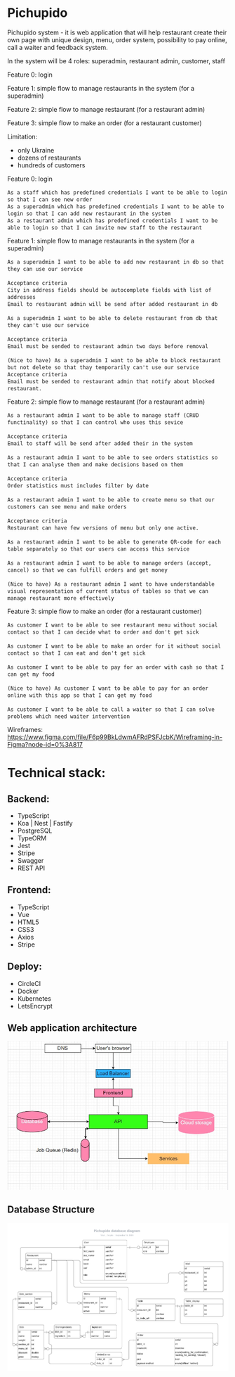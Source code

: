 # Pichupido

Pichupido system - it is web application that will help restaurant create their 
own page with unique design, menu, order system, 
possibility to pay online, call a waiter and feedback system.

In the system will be 4 roles: superadmin, restaurant admin, customer, staff

Feature 0: login

Feature 1: simple flow to manage restaurants in the system (for a superadmin)

Feature 2: simple flow to manage restaurant (for a restaurant admin)

Feature 3: simple flow to make an order (for a restaurant customer)

Limitation:
* only Ukraine
* dozens of restaurants
* hundreds of customers



Feature 0: login

    As a staff which has predefined credentials I want to be able to login so that I can see new order
    As a superadmin which has predefined credentials I want to be able to login so that I can add new restaurant in the system
    As a restaurant admin which has predefined credentials I want to be able to login so that I can invite new staff to the restaurant
    
Feature 1: simple flow to manage restaurants in the system (for a superadmin)

    As a superadmin I want to be able to add new restaurant in db so that they can use our service

    Acceptance criteria
    City in address fields should be autocomplete fields with list of addresses
    Email to restaurant admin will be send after added restaurant in db
    
    As a superadmin I want to be able to delete restaurant from db that they can't use our service

    Acceptance criteria
    Email must be sended to restaurant admin two days before removal
    
    (Nice to have) As a superadmin I want to be able to block restaurant but not delete so that thay temporarily can't use our service 
    Acceptance criteria
    Email must be sended to restaurant admin that notify about blocked restaurant.
    
Feature 2: simple flow to manage restaurant (for a restaurant admin)

    As a restaurant admin I want to be able to manage staff (CRUD functinality) so that I can control who uses this sevice
    
    Acceptance criteria
    Email to staff will be send after added their in the system
    
    As a restaurant admin I want to be able to see orders statistics so that I can analyse them and make decisions based on them
    
    Acceptance criteria
    Order statistics must includes filter by date
    
    As a restaurant admin I want to be able to create menu so that our customers can see menu and make orders
            
    Acceptance criteria
    Restaurant can have few versions of menu but only one active.
    
    As a restaurant admin I want to be able to generate QR-code for each table separately so that our users can access this service
            
    As a restaurant admin I want to be able to manage orders (accept, cancel) so that we can fulfill orders and get money

    (Nice to have) As a restaurant admin I want to have understandable visual representation of current status of tables so that we can manage restaurant more effectively

Feature 3: simple flow to make an order (for a restaurant customer)

    As customer I want to be able to see restaurant menu without social contact so that I can decide what to order and don't get sick

    As customer I want to be able to make an order for it without social contact so that I can eat and don't get sick

    As customer I want to be able to pay for an order with cash so that I can get my food

    (Nice to have) As customer I want to be able to pay for an order online with this app so that I can get my food

    As customer I want to be able to call a waiter so that I can solve problems which need waiter intervention
    
Wireframes: https://www.figma.com/file/F6p99BkLdwmAFRdPSFJcbK/Wireframing-in-Figma?node-id=0%3A817

# Technical stack:
  ## Backend:
  * TypeScript
  * Koa | Nest | Fastify
  * PostgreSQL
  * TypeORM
  * Jest
  * Stripe
  * Swagger
  * REST API
  
  ## Frontend:
  * TypeScript
  * Vue
  * HTML5
  * CSS3
  * Axios
  * Stripe
  
  ## Deploy:
  * CircleCI
  * Docker
  * Kubernetes
  * LetsEncrypt
  
  ## Web application architecture
  ![GitHub Logo](/img/Screenshot_12.jpg)
  
  ## Database Structure
  ![Database Structure](/img/database_diagram.png)
